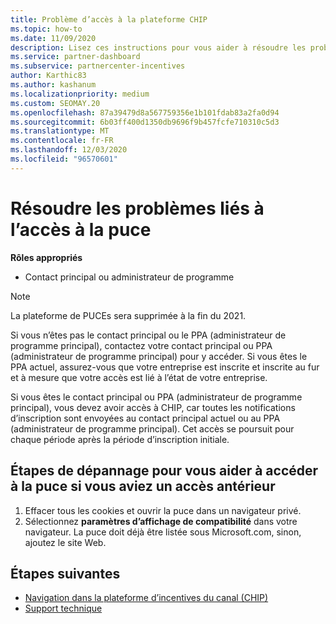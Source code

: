 ```yaml
---
title: Problème d’accès à la plateforme CHIP
ms.topic: how-to
ms.date: 11/09/2020
description: Lisez ces instructions pour vous aider à résoudre les problèmes liés à l’utilisation de l’outil de plateforme (CHIPs) de Channel incentives.
ms.service: partner-dashboard
ms.subservice: partnercenter-incentives
author: Karthic83
ms.author: kashanum
ms.localizationpriority: medium
ms.custom: SEOMAY.20
ms.openlocfilehash: 87a39479d8a567759356e1b101fdab83a2fa0d94
ms.sourcegitcommit: 6b03ff400d1350db9696f9b457fcfe710310c5d3
ms.translationtype: MT
ms.contentlocale: fr-FR
ms.lasthandoff: 12/03/2020
ms.locfileid: "96570601"
---
```

# <a name="troubleshoot-issues-with-accessing-chip"></a>Résoudre les problèmes liés à l’accès à la puce

**Rôles appropriés**

- Contact principal ou administrateur de programme

>[!NOTE]
>La plateforme de PUCEs sera supprimée à la fin du 2021.

Si vous n’êtes pas le contact principal ou le PPA (administrateur de programme principal), contactez votre contact principal ou PPA (administrateur de programme principal) pour y accéder. Si vous êtes le PPA actuel, assurez-vous que votre entreprise est inscrite et inscrite au fur et à mesure que votre accès est lié à l’état de votre entreprise.

Si vous êtes le contact principal ou PPA (administrateur de programme principal), vous devez avoir accès à CHIP, car toutes les notifications d’inscription sont envoyées au contact principal actuel ou au PPA (administrateur de programme principal). Cet accès se poursuit pour chaque période après la période d’inscription initiale.

## <a name="troubleshooting-steps-to-assist-with-accessing-chip-if-you-had-prior-access"></a>Étapes de dépannage pour vous aider à accéder à la puce si vous aviez un accès antérieur

1. Effacer tous les cookies et ouvrir la puce dans un navigateur privé.
1. Sélectionnez **paramètres d’affichage de compatibilité** dans votre navigateur. La puce doit déjà être listée sous Microsoft.com, sinon, ajoutez le site Web.

## <a name="next-steps"></a>Étapes suivantes

- [Navigation dans la plateforme d’incentives du canal (CHIP)](chip-intro.md)
- [Support technique](report-problems-with-partner-center.md)